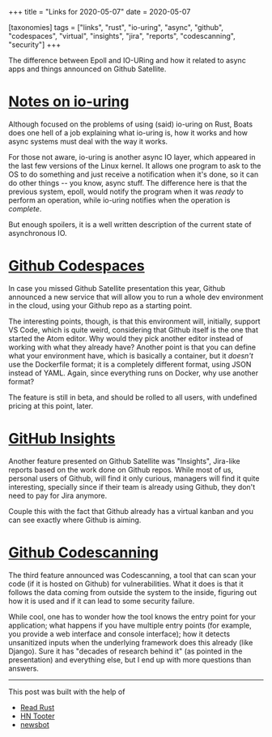 +++
title = "Links for 2020-05-07"
date = 2020-05-07

[taxonomies]
tags = ["links", "rust", "io-uring", "async", "github", "codespaces",
"virtual", "insights", "jira", "reports", "codescanning", "security"]
+++

The difference between Epoll and IO-URing and how it related to async apps and
things announced on Github Satellite.

<!-- more -->

# [Notes on io-uring](https://boats.gitlab.io/blog/post/io-uring/)

Although focused on the problems of using (said) io-uring on Rust, Boats does
one hell of a job explaining what io-uring is, how it works and how async
systems must deal with the way it works.

For those not aware, io-uring is another async IO layer, which appeared in the
last few versions of the Linux kernel. It allows one program to ask to the OS
to do something and just receive a notification when it's done, so it can do
other things -- you know, async stuff. The difference here is that the
previous system, epoll, would notify the program when it was _ready_ to
perform an operation, while io-uring notifies when the operation is
_complete_.

But enough spoilers, it is a well written description of the current state of
asynchronous IO.

# [Github Codespaces](https://github.com/features/codespaces)

In case you missed Github Satellite presentation this year, Github announced a
new service that will allow you to run a whole dev environment in the cloud,
using your Github repo as a starting point.

The interesting points, though, is that this environment will, initially,
support VS Code, which is quite weird, considering that Github itself is
the one that started the Atom editor. Why would they pick another editor
instead of working with what they already have? Another point is that you can
define what your environment have, which is basically a container, but it
_doesn't_ use the Dockerfile format; it is a completely different format,
using JSON instead of YAML. Again, since everything runs on Docker, why use
another format?

The feature is still in beta, and should be rolled to all users, with
undefined pricing at this point, later.

# [GitHub Insights](https://github.com/features/insights)

Another feature presented on Github Satellite was "Insights", Jira-like
reports based on the work done on Github repos. While most of us, personal
users of Github, will find it only curious, managers will find it quite
interesting, specially since if their team is already using Github, they don't
need to pay for Jira anymore.

Couple this with the fact that Github already has a virtual kanban and you can
see exactly where Github is aiming.

# [Github Codescanning](https://github.com/features/security/)

The third feature announced was Codescanning, a tool that can scan your code
(if it is hosted on Github) for vulnerabilities. What it does is that it
follows the data coming from outside the system to the inside, figuring out
how it is used and if it can lead to some security failure.

While cool, one has to wonder how the tool knows the entry point for your
application; what happens if you have multiple entry points (for example, you
provide a web interface and console interface); how it detects unsanitized
inputs when the underlying framework does this already (like Django). Sure it
has "decades of research behind it" (as pointed in the presentation) and
everything else, but I end up with more questions than answers.

---

This post was built with the help of

* [Read Rust](https://botsin.space/@readrust)
* [HN Tooter](https://mastodon.social/@hntooter)
* [newsbot](https://mastodon.social/@newsbot)
